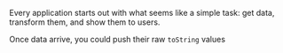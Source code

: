 Every application starts out with what seems like a simple task: get data, transform them, and show them to users.

Once data arrive, you could push their raw `toString` values 